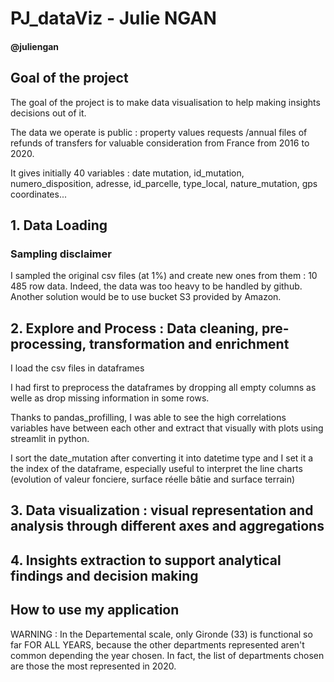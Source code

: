 # PJ_dataViz - Julie NGAN 
#### @juliengan


## Goal of the project
The goal of the project is to make data visualisation to help making insights decisions out of it.

The data we operate is public : property values requests /annual files of refunds of transfers for valuable consideration from France from 2016 to 2020.

It gives initially 40 variables : date mutation, id_mutation, numero_disposition, adresse, id_parcelle, type_local, nature_mutation, gps coordinates...


## 1. Data Loading
### Sampling disclaimer
I sampled the original csv files (at 1%) and create new ones from them : 10 485 row data. Indeed, the data was too heavy to be handled by github. 
Another solution would be to use bucket S3 provided by Amazon.

## 2. Explore and Process : Data cleaning, pre-processing, transformation and enrichment

I load the csv files in dataframes

I had first to preprocess the dataframes by dropping all empty columns as welle as drop missing information in some rows.

Thanks to pandas_profilling, I was able to see the high correlations variables have between each other and extract that visually with plots using streamlit 
in python.

I sort the date_mutation after converting it into datetime type and I set it a the index of the dataframe, especially useful to interpret the line charts (evolution of valeur fonciere, surface réelle bâtie and surface terrain) 

## 3. Data visualization : visual representation and analysis through different axes and aggregations
## 4. Insights extraction to support analytical findings and decision making


## How to use my application

WARNING : In the Departemental scale, only Gironde (33) is functional so far FOR ALL YEARS, because the other departments represented aren't common depending the year chosen. In fact, the list of departments chosen are those the most represented in 2020. 
